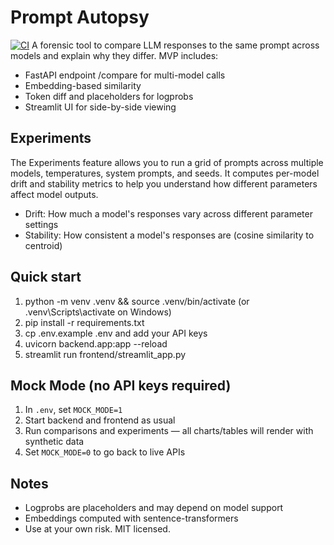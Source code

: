 # Prompt Autopsy
[![CI](https://github.com/Prachi-Tomar/prompt-autopsy/actions/workflows/ci.yml/badge.svg)](https://github.com/Prachi-Tomar/prompt-autopsy/actions/workflows/ci.yml)
A forensic tool to compare LLM responses to the same prompt across models and explain why they differ. MVP includes:
- FastAPI endpoint /compare for multi-model calls
- Embedding-based similarity
- Token diff and placeholders for logprobs
- Streamlit UI for side-by-side viewing

## Experiments
The Experiments feature allows you to run a grid of prompts across multiple models, temperatures, system prompts, and seeds.
It computes per-model drift and stability metrics to help you understand how different parameters affect model outputs.
- Drift: How much a model's responses vary across different parameter settings
- Stability: How consistent a model's responses are (cosine similarity to centroid)

## Quick start
1) python -m venv .venv && source .venv/bin/activate (or .venv\\Scripts\\activate on Windows)
2) pip install -r requirements.txt
3) cp .env.example .env and add your API keys
4) uvicorn backend.app:app --reload
5) streamlit run frontend/streamlit_app.py

## Mock Mode (no API keys required)
1) In `.env`, set `MOCK_MODE=1`
2) Start backend and frontend as usual
3) Run comparisons and experiments — all charts/tables will render with synthetic data
4) Set `MOCK_MODE=0` to go back to live APIs

## Notes
- Logprobs are placeholders and may depend on model support
- Embeddings computed with sentence-transformers
- Use at your own risk. MIT licensed.